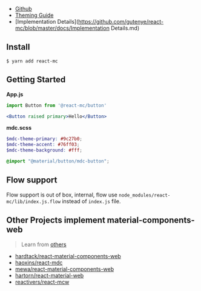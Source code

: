 - [Github](https://github.com/gutenye/react-mc)
- [Theming Guide](https://material.io/components/web/docs/theming)
- [Implementation Details](https://github.com/gutenye/react-mc/blob/master/docs/Implementation Details.md)

## Install

```shell
$ yarn add react-mc
```

## Getting Started

**App.js**

```jsx
import Button from '@react-mc/button'

<Button raised primary>Hello</Button>
```

**mdc.scss**

```scss
$mdc-theme-primary: #9c27b0;
$mdc-theme-accent: #76ff03;
$mdc-theme-background: #fff;

@import "@material/button/mdc-button";
```

## Flow support

Flow support is out of box, internal, flow use `node_modules/react-mc/lib/index.js.flow` instead of `index.js` file.


## Other Projects implement material-components-web
> Learn from [others](https://github.com/search?q=topic%3Amaterial-components-web)

- [hardtack/react-material-components-web](https://github.com/react-mdc/react-material-components-web)
- [haoxins/react-mdc](https://github.com/haoxins/react-mdc)
- [mewa/react-material-components-web](https://github.com/mewa/react-material-components-web)
- [hartorn/react-material-web](https://github.com/hartorn/react-material-web)
- [reactivers/react-mcw](https://github.com/reactivers/react-mcw)
